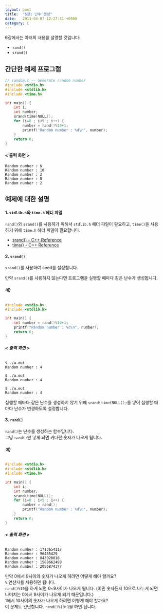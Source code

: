 ```yaml
---
layout: post
title:  "6장: 난수 생성"
date:   2011-04-07 12:27:51 +0900
category: C
---
```


6장에서는 아래의 내용을 설명할 것입니다:

- `rand()`
- `srand()`

## **간단한 예제 프로그램**

```c
// random.c -- Generate random number
#include <stdio.h>
#include <stdlib.h>
#include <time.h>

int main() {
    int i;
    int number;
    srand(time(NULL));
    for (i=0 ; i<5 ; i++) {
        number = rand()%10+1;
        printf("Random number : %d\n", number);
    }
    return 0;
}
```

#### **< 출력 화면 >**

```
Random number : 6
Random number : 10
Random number : 2
Random number : 8
Random number : 2
```

## 예제에 대한 설명

#### 1. **`stdlib.h`와 `time.h` 헤더 파일**

`rand()`와 `srand()`를 사용하기 위해서 `stdlib.h` 헤더 파일이 필요하고, `time()`을 사용하기 위해 `time.h` 헤더 파일이 필요합니다.

- [srand() - C++ Reference](http://www.cplusplus.com/reference/cstdlib/srand/)
- [time() - C++ Reference](http://www.cplusplus.com/reference/ctime/time/)

#### 2. **`srand()`**

`srand()`를 사용하여 seed를 설정합니다.

만약 `srand()`를 사용하지 않는다면 프로그램을 실행할 때마다 같은 난수가 생성됩니다.

###### **예)**

```c
#include <stdio.h>
#include <stdlib.h>

int main() {
    int number = rand()%10+1;
    printf("Random number : %d\n", number);
    return 0;
}
```

###### **< 출력 화면 >**

```
$ ./a.out
Random number : 4

$ ./a.out
Random number : 4

$ ./a.out
Random number : 4
```

실행할 때마다 같은 난수를 생성하지 않기 위해 `srand(time(NULL));`를 넣어 실행할 때마다 난수가 변경하도록 설정합니다.

#### 3. **`rand()`**

`rand()`는 난수를 생성하는 함수입니다.  
그냥 `rand()`만 넣게 되면 커다란 숫자가 나오게 됩니다.

###### **예)**

```c
#include <stdio.h>
#include <stdlib.h>
#include <time.h>

int main() {
    int i;
    int number;
    srand(time(NULL));
    for (i=0 ; i<5 ; i++) {
        number = rand();
        printf("Random number : %d\n", number);
    }
    return 0;
}

```

###### **< 출력 화면 >**

```
Random number : 1713654117
Random number : 96465429
Random number : 843028018
Random number : 1588662499
Random number : 2056874377
```

만약 0에서 9사이의 숫자가 나오게 하려면 어떻게 해야 할까요?  
`%` 연산자를 사용하면 됩니다.  
`rand()%10`을 하게 되면 0~9사이가 나오게 됩니다. (어떤 숫자든지 10으로 나누게 되면 나머지는 0에서 9사이가 나오게 되기 때문입니다.)  
1에서 10사이의 숫자가 나오게 하려면 어떻게 해야 할까요?  
이 문제도 간단합니다. `rand()%10+1`을 하면 됩니다.
